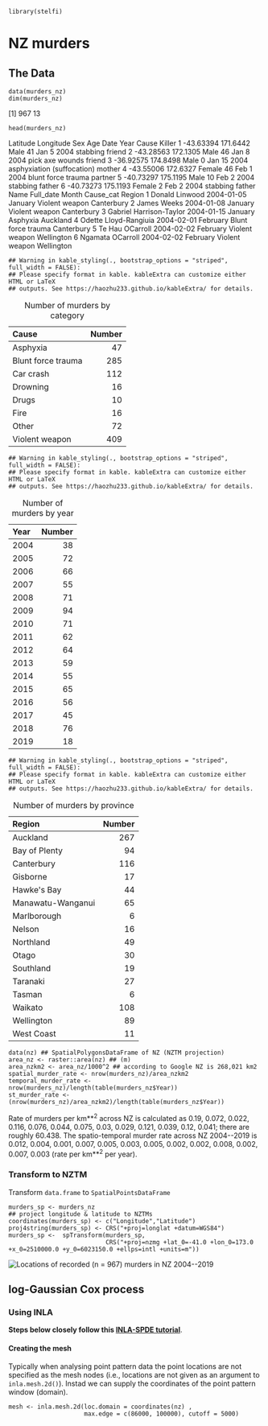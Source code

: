     library(stelfi)

NZ murders
==========

The Data
--------

    data(murders_nz)
    dim(murders_nz)

\[1\] 967 13

    head(murders_nz)

Latitude Longitude Sex Age Date Year Cause Killer 1 -43.63394 171.6442
Male 41 Jan 5 2004 stabbing friend 2 -43.28563 172.1305 Male 46 Jan 8
2004 pick axe wounds friend 3 -36.92575 174.8498 Male 0 Jan 15 2004
asphyxiation (suffocation) mother 4 -43.55006 172.6327 Female 46 Feb 1
2004 blunt force trauma partner 5 -40.73297 175.1195 Male 10 Feb 2 2004
stabbing father 6 -40.73273 175.1193 Female 2 Feb 2 2004 stabbing father
Name Full\_date Month Cause\_cat Region 1 Donald Linwood 2004-01-05
January Violent weapon Canterbury 2 James Weeks 2004-01-08 January
Violent weapon Canterbury 3 Gabriel Harrison-Taylor 2004-01-15 January
Asphyxia Auckland 4 Odette Lloyd-Rangiuia 2004-02-01 February Blunt
force trauma Canterbury 5 Te Hau OCarroll 2004-02-02 February Violent
weapon Wellington 6 Ngamata OCarroll 2004-02-02 February Violent weapon
Wellington

    ## Warning in kable_styling(., bootstrap_options = "striped", full_width = FALSE):
    ## Please specify format in kable. kableExtra can customize either HTML or LaTeX
    ## outputs. See https://haozhu233.github.io/kableExtra/ for details.

<table>
<caption>Number of murders by category</caption>
<thead>
<tr class="header">
<th align="left">Cause</th>
<th align="right">Number</th>
</tr>
</thead>
<tbody>
<tr class="odd">
<td align="left">Asphyxia</td>
<td align="right">47</td>
</tr>
<tr class="even">
<td align="left">Blunt force trauma</td>
<td align="right">285</td>
</tr>
<tr class="odd">
<td align="left">Car crash</td>
<td align="right">112</td>
</tr>
<tr class="even">
<td align="left">Drowning</td>
<td align="right">16</td>
</tr>
<tr class="odd">
<td align="left">Drugs</td>
<td align="right">10</td>
</tr>
<tr class="even">
<td align="left">Fire</td>
<td align="right">16</td>
</tr>
<tr class="odd">
<td align="left">Other</td>
<td align="right">72</td>
</tr>
<tr class="even">
<td align="left">Violent weapon</td>
<td align="right">409</td>
</tr>
</tbody>
</table>

    ## Warning in kable_styling(., bootstrap_options = "striped", full_width = FALSE):
    ## Please specify format in kable. kableExtra can customize either HTML or LaTeX
    ## outputs. See https://haozhu233.github.io/kableExtra/ for details.

<table>
<caption>Number of murders by year</caption>
<thead>
<tr class="header">
<th align="left">Year</th>
<th align="right">Number</th>
</tr>
</thead>
<tbody>
<tr class="odd">
<td align="left">2004</td>
<td align="right">38</td>
</tr>
<tr class="even">
<td align="left">2005</td>
<td align="right">72</td>
</tr>
<tr class="odd">
<td align="left">2006</td>
<td align="right">66</td>
</tr>
<tr class="even">
<td align="left">2007</td>
<td align="right">55</td>
</tr>
<tr class="odd">
<td align="left">2008</td>
<td align="right">71</td>
</tr>
<tr class="even">
<td align="left">2009</td>
<td align="right">94</td>
</tr>
<tr class="odd">
<td align="left">2010</td>
<td align="right">71</td>
</tr>
<tr class="even">
<td align="left">2011</td>
<td align="right">62</td>
</tr>
<tr class="odd">
<td align="left">2012</td>
<td align="right">64</td>
</tr>
<tr class="even">
<td align="left">2013</td>
<td align="right">59</td>
</tr>
<tr class="odd">
<td align="left">2014</td>
<td align="right">55</td>
</tr>
<tr class="even">
<td align="left">2015</td>
<td align="right">65</td>
</tr>
<tr class="odd">
<td align="left">2016</td>
<td align="right">56</td>
</tr>
<tr class="even">
<td align="left">2017</td>
<td align="right">45</td>
</tr>
<tr class="odd">
<td align="left">2018</td>
<td align="right">76</td>
</tr>
<tr class="even">
<td align="left">2019</td>
<td align="right">18</td>
</tr>
</tbody>
</table>

    ## Warning in kable_styling(., bootstrap_options = "striped", full_width = FALSE):
    ## Please specify format in kable. kableExtra can customize either HTML or LaTeX
    ## outputs. See https://haozhu233.github.io/kableExtra/ for details.

<table>
<caption>Number of murders by province</caption>
<thead>
<tr class="header">
<th align="left">Region</th>
<th align="right">Number</th>
</tr>
</thead>
<tbody>
<tr class="odd">
<td align="left">Auckland</td>
<td align="right">267</td>
</tr>
<tr class="even">
<td align="left">Bay of Plenty</td>
<td align="right">94</td>
</tr>
<tr class="odd">
<td align="left">Canterbury</td>
<td align="right">116</td>
</tr>
<tr class="even">
<td align="left">Gisborne</td>
<td align="right">17</td>
</tr>
<tr class="odd">
<td align="left">Hawke's Bay</td>
<td align="right">44</td>
</tr>
<tr class="even">
<td align="left">Manawatu-Wanganui</td>
<td align="right">65</td>
</tr>
<tr class="odd">
<td align="left">Marlborough</td>
<td align="right">6</td>
</tr>
<tr class="even">
<td align="left">Nelson</td>
<td align="right">16</td>
</tr>
<tr class="odd">
<td align="left">Northland</td>
<td align="right">49</td>
</tr>
<tr class="even">
<td align="left">Otago</td>
<td align="right">30</td>
</tr>
<tr class="odd">
<td align="left">Southland</td>
<td align="right">19</td>
</tr>
<tr class="even">
<td align="left">Taranaki</td>
<td align="right">27</td>
</tr>
<tr class="odd">
<td align="left">Tasman</td>
<td align="right">6</td>
</tr>
<tr class="even">
<td align="left">Waikato</td>
<td align="right">108</td>
</tr>
<tr class="odd">
<td align="left">Wellington</td>
<td align="right">89</td>
</tr>
<tr class="even">
<td align="left">West Coast</td>
<td align="right">11</td>
</tr>
</tbody>
</table>

    data(nz) ## SpatialPolygonsDataFrame of NZ (NZTM projection)
    area_nz <- raster::area(nz) ## (m)
    area_nzkm2 <- area_nz/1000^2 ## according to Google NZ is 268,021 km2
    spatial_murder_rate <- nrow(murders_nz)/area_nzkm2 
    temporal_murder_rate <- nrow(murders_nz)/length(table(murders_nz$Year)) 
    st_murder_rate <- (nrow(murders_nz)/area_nzkm2)/length(table(murders_nz$Year)) 

Rate of murders per km**<sup>2</sup> across NZ is calculated as 0.19,
0.072, 0.022, 0.116, 0.076, 0.044, 0.075, 0.03, 0.029, 0.121, 0.039,
0.12, 0.041; there are roughly 60.438. The spatio-temporal murder rate
across NZ 2004--2019 is 0.012, 0.004, 0.001, 0.007, 0.005, 0.003, 0.005,
0.002, 0.002, 0.008, 0.002, 0.007, 0.003 (rate per km**<sup>2</sup> per
year).

### Transform to NZTM

Transform `data.frame` to `SpatialPointsDataFrame`

    murders_sp <- murders_nz
    ## project longitude & latitude to NZTMs
    coordinates(murders_sp) <- c("Longitude","Latitude")
    proj4string(murders_sp) <- CRS("+proj=longlat +datum=WGS84")
    murders_sp <-  spTransform(murders_sp, 
                               CRS("+proj=nzmg +lat_0=-41.0 +lon_0=173.0 +x_0=2510000.0 +y_0=6023150.0 +ellps=intl +units=m"))

![Locations of recorded (n = 967) murders in NZ
2004--2019](LGCP_files/figure-markdown_strict/plot-1.png)

log-Gaussian Cox process
------------------------

### Using INLA

**Steps below closely follow this [INLA-SPDE
tutorial](https://becarioprecario.bitbucket.io/spde-gitbook/ch-lcox.html)**.

#### Creating the mesh

Typically when analysing point pattern data the point locations are not
specified as the mesh nodes (i.e., locations are not given as an
argument to `inla.mesh.2d()`). Instad we can supply the coordinates of
the point pattern window (domain).

    mesh <- inla.mesh.2d(loc.domain = coordinates(nz) ,
                         max.edge = c(86000, 100000), cutoff = 5000)
